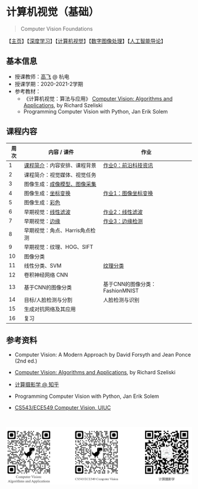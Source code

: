 # 计算机视觉（基础）

> Computer Vision Foundations

【[主页](https://aiart.live/courses/)】【[深度学习](https://aiart.live/courses/dl.html)】【[计算机视觉](https://aiart.live/courses/cv.html)】【[数字图像处理](https://aiart.live/courses/dip.html)】【[人工智能导论](https://aiart.live/courses/intro2ai.html)】

## 基本信息

- 授课教师：[高飞](http://aiart.live) @ 杭电
- 授课学期：2020-2021-2学期
- 参考教材：
  - 《计算机视觉：算法与应用》
    [Computer Vision: Algorithms and Applications](https://szeliski.org/Book/), by Richard Szeliski
  - Programming Computer Vision with Python, Jan Erik Solem

## 课程内容

| 周次   | 内容 / 课件                            | 作业                                |
| ---- | ---------------------------------- | --------------------------------- |
| 1    | [课程简介](计算机视觉基础/课程简介.pdf)：内容安排、课程背景 | [作业0：前沿科技资讯](计算机视觉基础/TechNews.md) |
| 2    | 课程简介：视觉媒体、视觉任务                     |                                   |
| 3    | 图像生成：[成像模型、图像采集](计算机视觉基础/图像采集.pdf) |                                   |
| 4    | 图像生成：[坐标变换](计算机视觉基础/坐标变换.pdf)      | [作业1：图像坐标变换](计算机视觉基础/作业1图像生成.md)  |
| 5    | 图像生成：[彩色](计算机视觉基础/彩色.pdf)          |                                   |
| 6    | 早期视觉：[线性滤波](计算机视觉基础/线性滤波.pdf)      | [作业2：线性滤波](计算机视觉基础/作业2线性滤波.md)    |
| 7    | 早期视觉：[边缘](计算机视觉基础/边缘.pdf)          | [作业3：边缘检测](计算机视觉基础/作业3边缘检测.md)    |
| 8    | 早期视觉：角点、Harris角点检测                 |                                   |
| 9    | 早期视觉：纹理、HOG、SIFT                   |                                   |
| 10   | 图像分类                               |                                   |
| 11   | 线性分类、SVM                           | [纹理分类](计算机视觉基础/作业4纹理聚类.md)        |
| 12   | 卷积神经网络 CNN                         |                                   |
| 13   | 基于CNN的图像分类                         | 基于CNN的图像分类：FashionMNIST           |
| 14   | 目标/人脸检测与分割                         | 人脸检测与识别                           |
| 15   | 生成对抗网络及其应用                         |                                   |
| 16   | 复习                                 |                                   |



## 参考资料

- Computer Vision: A Modern Approach by David Forsyth and Jean Ponce (2nd ed.)

- [Computer Vision: Algorithms and Applications](https://szeliski.org/Book/), by Richard Szeliski

- [计算摄影学 @ 知乎](https://www.zhihu.com/column/hawkcp)

- Programming Computer Vision with Python, Jan Erik Solem

- [CS543/ECE549 Computer Vision, UIUC](https://courses.engr.illinois.edu/)

  ​

![cv_qrcode](计算机视觉基础/cv_qrcode.jpg)

